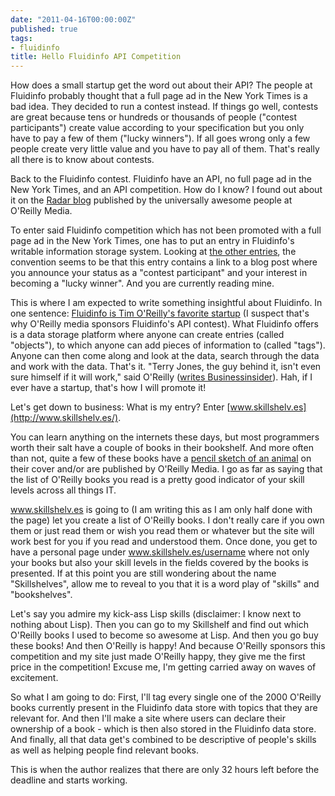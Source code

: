 ```yaml
---
date: "2011-04-16T00:00:00Z"
published: true
tags:
- fluidinfo
title: Hello Fluidinfo API Competition
---
```


How does a small startup get the word out about their API? The people at Fluidinfo probably thought that a full page ad in the New York Times is a bad idea. They decided to run a contest instead. If things go well, contests are great because tens or hundreds or thousands of people ("contest participants") create value according to your specification but you only have to pay a few of them ("lucky winners"). If all goes wrong only a few people create very little value and you have to pay all of them. That's really all there is to know about contests.

Back to the Fluidinfo contest. Fluidinfo have an API, no full page ad in the New York Times, and an API competition. How do I know? I found out about it on the [Radar blog](http://radar.oreilly.com/2011/03/api-competition.html) published by the universally awesome people at O'Reilly Media.

To enter said Fluidinfo competition which has not been promoted with a full page ad in the New York Times, one has to put an entry in Fluidinfo's writable information storage system. Looking at [the other entries](http://explorer.fluidinfo.com/fluidinfo/object/5783673e-766c-40d6-b697-4d283adec430), the convention seems to be that this entry contains a link to a blog post where you announce your status as a "contest participant" and your interest in becoming a "lucky winner". And you are currently reading mine.

This is where I am expected to write something insightful about Fluidinfo. In one sentence: [Fluidinfo is Tim O'Reilly's favorite startup](http://www.businessinsider.com/tim-oreilly-names-his-favorite-startup-2011-3) (I suspect that's why O'Reilly media sponsors Fluidinfo's API contest). What Fluidinfo offers is a data storage platform where anyone can create entries (called "objects"), to which anyone can add pieces of information to (called "tags"). Anyone can then come along and look at the data, search through the data and work with the data. That's it. "Terry Jones, the guy behind it, isn't even sure himself if it will work," said O'Reilly ([writes Businessinsider](http://www.businessinsider.com/tim-oreilly-names-his-favorite-startup-2011-3)). Hah, if I ever have a startup, that's how I will promote it!

Let's get down to business: What is my entry? Enter [www.skillshelv.es](http://www.skillshelv.es/).

You can learn anything on the internets these days, but most programmers worth their salt have a couple of books in their bookshelf. And more often than not, quite a few of these books have a [pencil sketch of an animal](https://en.wikipedia.org/wiki/O%27Reilly_Media#Animal_books) on their cover and/or are published by O'Reilly Media. I go as far as saying that the list of O'Reilly books you read is a pretty good indicator of your skill levels across all things IT.

www.skillshelv.es is going to (I am writing this as I am only half done with the page) let you create a list of O'Reilly books. I don't really care if you own them or just read them or wish you read them or whatever but the site will work best for you if you read and understood them. Once done, you get to have a personal page under www.skillshelv.es/username where not only your books but also your skill levels in the fields covered by the books is presented. If at this point you are still wondering about the name "Skillshelves", allow me to reveal to you that it is a word play of "skills" and "bookshelves".

Let's say you admire my kick-ass Lisp skills (disclaimer: I know next to nothing about Lisp). Then you can go to my Skillshelf and find out which O'Reilly books I used to become so awesome at Lisp. And then you go buy these books! And then O'Reilly is happy! And because O'Reilly sponsors this competition and my site just made O'Reilly happy, they give me the first price in the competition! Excuse me, I'm getting carried away on waves of excitement.

So what I am going to do: First, I'll tag every single one of the 2000 O'Reilly books currently present in the Fluidinfo data store with topics that they are relevant for. And then I'll make a site where users can declare their ownership of a book - which is then also stored in the Fluidinfo data store. And finally, all that data get's combined to be descriptive of people's skills as well as helping people find relevant books.

This is when the author realizes that there are only 32 hours left before the deadline and starts working.